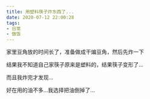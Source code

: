 ```yaml
---
title: 用塑料筷子炸东西了...
date: 2020-07-12 22:00:28
tags:
- 日常
- 做饭
---
```


家里豆角放的时间长了，准备做成干煸豆角，然后先炸一下

结果我不知道自己家筷子原来是塑料的，结果筷子变形了...

而且我炸完才发现...

好在用的油不多...我选择把油倒掉了...

